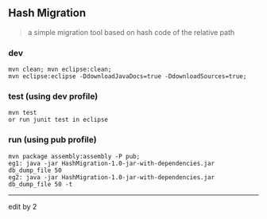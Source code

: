 ## Hash Migration
> a simple migration tool based on hash code of the relative path

### dev
	mvn clean; mvn eclipse:clean;
	mvn eclipse:eclipse -DdownloadJavaDocs=true -DdownloadSources=true;

### test (using dev profile)
	mvn test
	or run junit test in eclipse

### run (using pub profile)
	mvn package assembly:assembly -P pub;
	eg1: java -jar HashMigration-1.0-jar-with-dependencies.jar db_dump_file 50
	eg2: java -jar HashMigration-1.0-jar-with-dependencies.jar db_dump_file 50 -t
----
edit by 2
